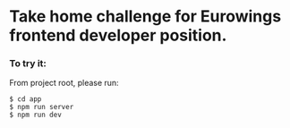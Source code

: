 # Take home challenge for Eurowings frontend developer position.

### To try it:

From project root, please run:

```console
$ cd app
$ npm run server
$ npm run dev
```

